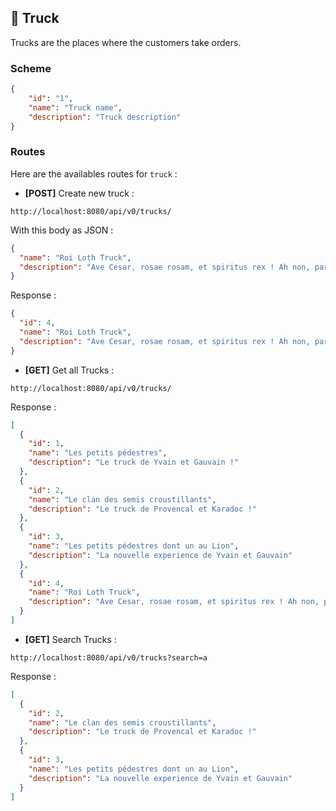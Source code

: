 ## :truck: Truck

Trucks are the places where the customers take orders.

### Scheme

```json
{
    "id": "1",
    "name": "Truck name",
    "description": "Truck description"
}
```

### Routes

Here are the availables routes for `truck` :

- **[POST]** Create new truck :

```http request
http://localhost:8080/api/v0/trucks/
```

With this body as JSON :

```json
{
  "name": "Roi Loth Truck",
  "description": "Ave Cesar, rosae rosam, et spiritus rex ! Ah non, parce que là, j’en ai marre !"
}
```

Response :

```json
{
  "id": 4,
  "name": "Roi Loth Truck",
  "description": "Ave Cesar, rosae rosam, et spiritus rex ! Ah non, parce que là, j’en ai marre !"
}
```

- **[GET]** Get all Trucks :

```http request
http://localhost:8080/api/v0/trucks/
```

Response : 
```json
[
  {
    "id": 1,
    "name": "Les petits pédestres",
    "description": "Le truck de Yvain et Gauvain !"
  },
  {
    "id": 2,
    "name": "Le clan des semis croustillants",
    "description": "Le truck de Provencal et Karadoc !"
  },
  {
    "id": 3,
    "name": "Les petits pédestres dont un au Lion",
    "description": "La nouvelle experience de Yvain et Gauvain"
  },
  {
    "id": 4,
    "name": "Roi Loth Truck",
    "description": "Ave Cesar, rosae rosam, et spiritus rex ! Ah non, parce que là, j’en ai marre !"
  }
]
```

- **[GET]** Search Trucks :

```http request
http://localhost:8080/api/v0/trucks?search=a
```

Response :
```json
[
  {
    "id": 2,
    "name": "Le clan des semis croustillants",
    "description": "Le truck de Provencal et Karadoc !"
  },
  {
    "id": 3,
    "name": "Les petits pédestres dont un au Lion",
    "description": "La nouvelle experience de Yvain et Gauvain"
  }
]
```